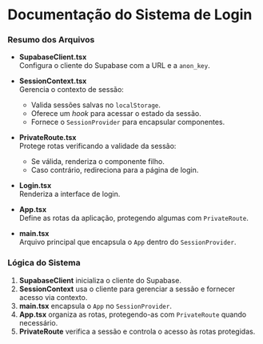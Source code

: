 # Documentação do Sistema de Login

### Resumo dos Arquivos

- **SupabaseClient.tsx**  
  Configura o cliente do Supabase com a URL e a `anon_key`.

- **SessionContext.tsx**  
  Gerencia o contexto de sessão:
  - Valida sessões salvas no `localStorage`.
  - Oferece um *hook* para acessar o estado da sessão.
  - Fornece o `SessionProvider` para encapsular componentes.

- **PrivateRoute.tsx**  
  Protege rotas verificando a validade da sessão:
  - Se válida, renderiza o componente filho.
  - Caso contrário, redireciona para a página de login.

- **Login.tsx**  
  Renderiza a interface de login.

- **App.tsx**  
  Define as rotas da aplicação, protegendo algumas com `PrivateRoute`.

- **main.tsx**  
  Arquivo principal que encapsula o `App` dentro do `SessionProvider`.

### Lógica do Sistema

1. **SupabaseClient** inicializa o cliente do Supabase.  
2. **SessionContext** usa o cliente para gerenciar a sessão e fornecer acesso via contexto.  
3. **main.tsx** encapsula o `App` no `SessionProvider`.  
4. **App.tsx** organiza as rotas, protegendo-as com `PrivateRoute` quando necessário.  
5. **PrivateRoute** verifica a sessão e controla o acesso às rotas protegidas.  